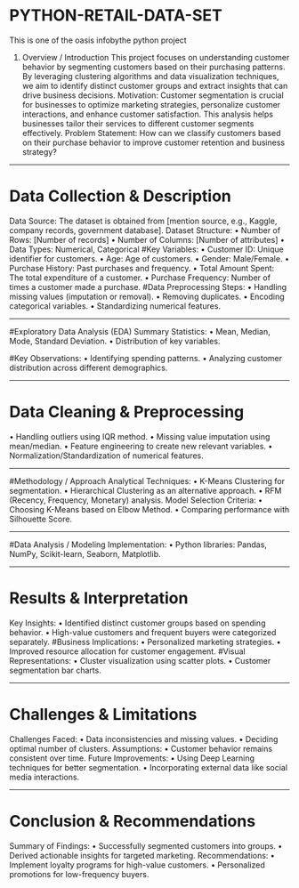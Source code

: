# PYTHON-RETAIL-DATA-SET
This is one of the oasis infobythe python project

1. Overview / Introduction
This project focuses on understanding customer behavior by segmenting customers based on their purchasing patterns. By leveraging clustering algorithms and data visualization techniques, we aim to identify distinct customer groups and extract insights that can drive business decisions.
Motivation: Customer segmentation is crucial for businesses to optimize marketing strategies, personalize customer interactions, and enhance customer satisfaction. This analysis helps businesses tailor their services to different customer segments effectively.
Problem Statement: How can we classify customers based on their purchase behavior to improve customer retention and business strategy?
________________________________________
# Data Collection & Description
Data Source: The dataset is obtained from [mention source, e.g., Kaggle, company records, government database].
Dataset Structure:
•	Number of Rows: [Number of records]
•	Number of Columns: [Number of attributes]
•	Data Types: Numerical, Categorical
#Key Variables:
•	Customer ID: Unique identifier for customers.
•	Age: Age of customers.
•	Gender: Male/Female.
•	Purchase History: Past purchases and frequency.
•	Total Amount Spent: The total expenditure of a customer.
•	Purchase Frequency: Number of times a customer made a purchase.
#Data Preprocessing Steps:
•	Handling missing values (imputation or removal).
•	Removing duplicates.
•	Encoding categorical variables.
•	Standardizing numerical features.
________________________________________
#Exploratory Data Analysis (EDA)
Summary Statistics:
•	Mean, Median, Mode, Standard Deviation.
•	Distribution of key variables.

#Key Observations:
•	Identifying spending patterns.
•	Analyzing customer distribution across different demographics.
________________________________________
# Data Cleaning & Preprocessing
•	Handling outliers using IQR method.
•	Missing value imputation using mean/median.
•	Feature engineering to create new relevant variables.
•	Normalization/Standardization of numerical features.
________________________________________
#Methodology / Approach
Analytical Techniques:
•	K-Means Clustering for segmentation.
•	Hierarchical Clustering as an alternative approach.
•	RFM (Recency, Frequency, Monetary) analysis.
Model Selection Criteria:
•	Choosing K-Means based on Elbow Method.
•	Comparing performance with Silhouette Score.
________________________________________
#Data Analysis / Modeling
Implementation:
•	Python libraries: Pandas, NumPy, Scikit-learn, Seaborn, Matplotlib.

________________________________________
# Results & Interpretation
Key Insights:
•	Identified distinct customer groups based on spending behavior.
•	High-value customers and frequent buyers were categorized separately.
#Business Implications:
•	Personalized marketing strategies.
•	Improved resource allocation for customer engagement.
#Visual Representations:
•	Cluster visualization using scatter plots.
•	Customer segmentation bar charts.
________________________________________
# Challenges & Limitations
Challenges Faced:
•	Data inconsistencies and missing values.
•	Deciding optimal number of clusters.
Assumptions:
•	Customer behavior remains consistent over time.
Future Improvements:
•	Using Deep Learning techniques for better segmentation.
•	Incorporating external data like social media interactions.
________________________________________
# Conclusion & Recommendations

Summary of Findings:
•	Successfully segmented customers into groups.
•	Derived actionable insights for targeted marketing.
Recommendations:
•	Implement loyalty programs for high-value customers.
•	Personalized promotions for low-frequency buyers.
